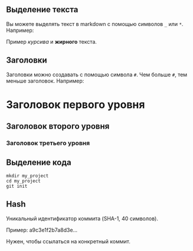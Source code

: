 

## __Выделение текста__

Вы можете выделять текст в markdown с помощью символов `_` или `*`. Например:

Пример _курсива_ и **жирного** текста.

## Заголовки

Заголовки можно создавать с помощью символа `#`. Чем больше `#`, тем меньше заголовок. Например:

# Заголовок первого уровня
## Заголовок второго уровня
### Заголовок третьего уровня

## Выделение кода



``` 
mkdir my_project
cd my_project
git init
```


## Hash
Уникальный идентификатор коммита (SHA-1, 40 символов).

Пример: a9c3e1f2b7a8d3e...

Нужен, чтобы ссылаться на конкретный коммит.